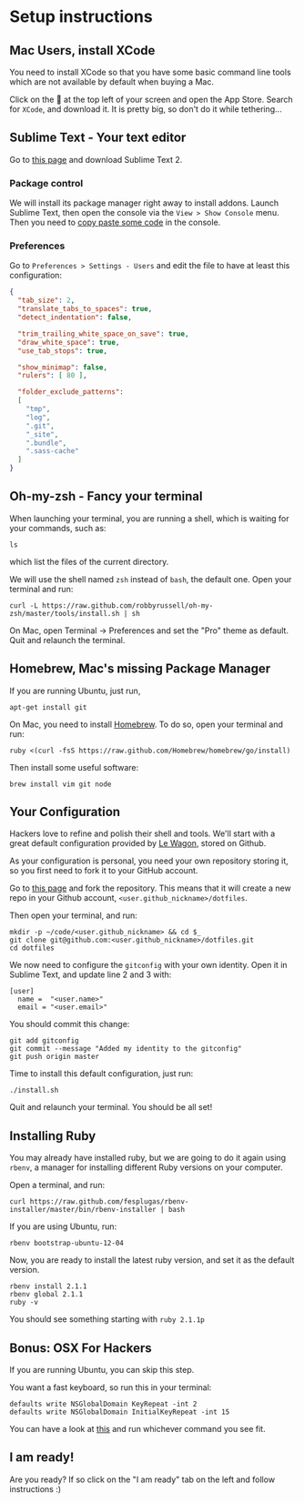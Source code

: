 # Setup instructions

## Mac Users, install XCode

You need to install XCode so that you have some basic command line tools which are not available by default when buying a Mac.

Click on the  at the top left of your screen and open the App Store. Search for `XCode`, and download it. It is pretty big, so don't do it while tethering...

## Sublime Text - Your text editor

Go to [this page](http://www.sublimetext.com/2) and download Sublime Text 2.

### Package control

We will install its package manager right away to install addons. Launch Sublime Text, then open the console via the `View > Show Console` menu. Then you need to [copy paste some code](https://sublime.wbond.net/installation#st2) in the console.

### Preferences

Go to `Preferences > Settings - Users` and edit the file to have at least this configuration:

```json
{
  "tab_size": 2,
  "translate_tabs_to_spaces": true,
  "detect_indentation": false,

  "trim_trailing_white_space_on_save": true,
  "draw_white_space": true,
  "use_tab_stops": true,

  "show_minimap": false,
  "rulers": [ 80 ],

  "folder_exclude_patterns":
  [
    "tmp",
    "log",
    ".git",
    "_site",
    ".bundle",
    ".sass-cache"
  ]
}
```

## Oh-my-zsh - Fancy your terminal

When launching your terminal, you are running a shell, which is waiting for your commands, such as:

```
ls
```

which list the files of the current directory.

We will use the shell named `zsh` instead of `bash`, the default one. Open your terminal and run:

```
curl -L https://raw.github.com/robbyrussell/oh-my-zsh/master/tools/install.sh | sh
```

On Mac, open Terminal -> Preferences and set the "Pro" theme as default. Quit and relaunch the terminal.

## Homebrew, Mac's missing Package Manager

If you are running Ubuntu, just run,

```
apt-get install git
```

On Mac, you need to install [Homebrew](http://brew.sh/). To do so, open your terminal and run:

```
ruby <(curl -fsS https://raw.github.com/Homebrew/homebrew/go/install)
```

Then install some useful software:

```
brew install vim git node
```

## Your Configuration

Hackers love to refine and polish their shell and tools. We'll start with a great default configuration provided by [Le Wagon](http://github.com/lewagon/dotfiles), stored on Github.

As your configuration is personal, you need your own repository storing it, so you first need to fork it to your GitHub account.

Go to [this page](https://github.com/lewagon/dotfiles/fork) and fork the repository. This means that it will create a new repo in your Github account, `<user.github_nickname>/dotfiles`.

Then open your terminal, and run:

```
mkdir -p ~/code/<user.github_nickname> && cd $_
git clone git@github.com:<user.github_nickname>/dotfiles.git
cd dotfiles
```

We now need to configure the `gitconfig` with your own identity. Open it in Sublime Text, and update line 2 and 3 with:

```
[user]
  name =  "<user.name>"
  email = "<user.email>"
```

You should commit this change:

```
git add gitconfig
git commit --message "Added my identity to the gitconfig"
git push origin master
```

Time to install this default configuration, just run:

```
./install.sh
```

Quit and relaunch your terminal. You should be all set!

## Installing Ruby

You may already have installed ruby, but we are going to do it again using `rbenv`, a manager for installing different Ruby versions on your computer.

Open a terminal, and run:

```
curl https://raw.github.com/fesplugas/rbenv-installer/master/bin/rbenv-installer | bash
```

If you are using Ubuntu, run:

```
rbenv bootstrap-ubuntu-12-04
```

Now, you are ready to install the latest ruby version, and set it as the default version.

```
rbenv install 2.1.1
rbenv global 2.1.1
ruby -v
```

You should see something starting with `ruby 2.1.1p`

## Bonus: OSX For Hackers

If you are running Ubuntu, you can skip this step.

You want a fast keyboard, so run this in your terminal:

```
defaults write NSGlobalDomain KeyRepeat -int 2
defaults write NSGlobalDomain InitialKeyRepeat -int 15
```

You can have a look at [this](https://github.com/mathiasbynens/dotfiles/blob/master/.osx) and run whichever command you see fit.

## I am ready!

Are you ready? If so click on the "I am ready" tab on the left and follow instructions :)
